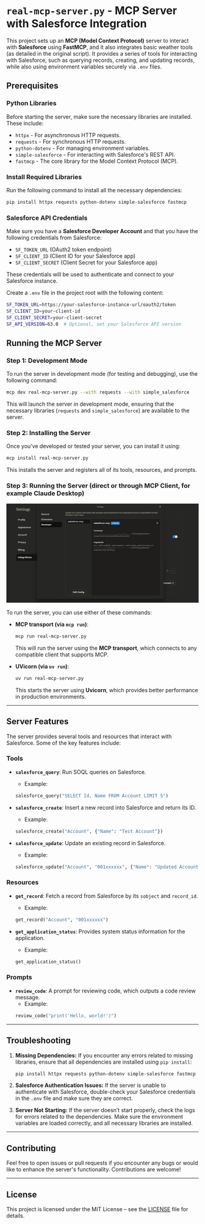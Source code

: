 
# `real-mcp-server.py` - MCP Server with Salesforce Integration

This project sets up an **MCP (Model Context Protocol)** server to interact with **Salesforce** using **FastMCP**, and it also integrates basic weather tools (as detailed in the original script). It provides a series of tools for interacting with Salesforce, such as querying records, creating, and updating records, while also using environment variables securely via `.env` files.

## Prerequisites

### Python Libraries

Before starting the server, make sure the necessary libraries are installed. These include:

- `httpx` - For asynchronous HTTP requests.
- `requests` - For synchronous HTTP requests.
- `python-dotenv` - For managing environment variables.
- `simple-salesforce` - For interacting with Salesforce's REST API.
- `fastmcp` - The core library for the Model Context Protocol (MCP).

### Install Required Libraries

Run the following command to install all the necessary dependencies:

```bash
pip install httpx requests python-dotenv simple-salesforce fastmcp
```

### Salesforce API Credentials

Make sure you have a **Salesforce Developer Account** and that you have the following credentials from Salesforce:

- `SF_TOKEN_URL` (OAuth2 token endpoint)
- `SF_CLIENT_ID` (Client ID for your Salesforce app)
- `SF_CLIENT_SECRET` (Client Secret for your Salesforce app)

These credentials will be used to authenticate and connect to your Salesforce instance.

Create a `.env` file in the project root with the following content:

```bash
SF_TOKEN_URL=https://your-salesforce-instance-url/oauth2/token
SF_CLIENT_ID=your-client-id
SF_CLIENT_SECRET=your-client-secret
SF_API_VERSION=63.0  # Optional, set your Salesforce API version
```

## Running the MCP Server

### Step 1: Development Mode

To run the server in development mode (for testing and debugging), use the following command:

```bash
mcp dev real-mcp-server.py --with requests --with simple_salesforce
```

This will launch the server in development mode, ensuring that the necessary libraries (`requests` and `simple_salesforce`) are available to the server.

### Step 2: Installing the Server

Once you’ve developed or tested your server, you can install it using:

```bash
mcp install real-mcp-server.py
```

This installs the server and registers all of its tools, resources, and prompts.

### Step 3: Running the Server (direct or through MCP Client, for example Claude Desktop)

![alt text](https://github.com/Gianloko/salesforce-claude-mcp/blob/main/images/check_claude_settings.png?raw=true)

To run the server, you can use either of these commands:

- **MCP transport (via `mcp run`)**:

    ```bash
    mcp run real-mcp-server.py
    ```

    This will run the server using the **MCP transport**, which connects to any compatible client that supports MCP.

- **UVicorn (via `uv run`)**:

    ```bash
    uv run real-mcp-server.py
    ```

    This starts the server using **Uvicorn**, which provides better performance in production environments.

---

## Server Features

The server provides several tools and resources that interact with Salesforce. Some of the key features include:

### Tools

- **`salesforce_query`**: Run SOQL queries on Salesforce.
    - Example:
    ```python
    salesforce_query("SELECT Id, Name FROM Account LIMIT 5")
    ```

- **`salesforce_create`**: Insert a new record into Salesforce and return its ID.
    - Example:
    ```python
    salesforce_create("Account", {"Name": "Test Account"})
    ```

- **`salesforce_update`**: Update an existing record in Salesforce.
    - Example:
    ```python
    salesforce_update("Account", "001xxxxxx", {"Name": "Updated Account"})
    ```

### Resources

- **`get_record`**: Fetch a record from Salesforce by its `sobject` and `record_id`.
    - Example:
    ```python
    get_record("Account", "001xxxxxx")
    ```

- **`get_application_status`**: Provides system status information for the application.
    - Example:
    ```python
    get_application_status()
    ```

### Prompts

- **`review_code`**: A prompt for reviewing code, which outputs a code review message.
    - Example:
    ```python
    review_code("print('Hello, world!')")
    ```

---

## Troubleshooting

1. **Missing Dependencies:**
   If you encounter any errors related to missing libraries, ensure that all dependencies are installed using `pip install`:

   ```bash
   pip install httpx requests python-dotenv simple-salesforce fastmcp
   ```

2. **Salesforce Authentication Issues:**
   If the server is unable to authenticate with Salesforce, double-check your Salesforce credentials in the `.env` file and make sure they are correct.

3. **Server Not Starting:**
   If the server doesn’t start properly, check the logs for errors related to the dependencies. Make sure the environment variables are loaded correctly, and all necessary libraries are installed.

---

## Contributing

Feel free to open issues or pull requests if you encounter any bugs or would like to enhance the server's functionality. Contributions are welcome!

---

## License

This project is licensed under the MIT License – see the [LICENSE](LICENSE) file for details.
